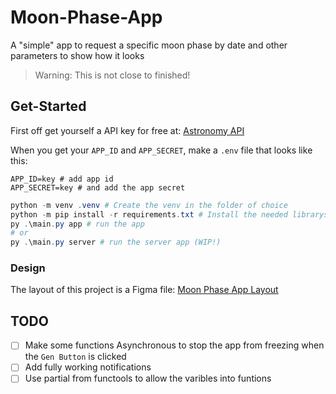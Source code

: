 # Moon-Phase-App

A "simple" app to request a specific moon phase by date and other parameters to show how it looks

> Warning: This is not close to finished!

## Get-Started

First off get yourself a API key for free at: [Astronomy API](https://docs.astronomyapi.com/)

When you get your `APP_ID` and `APP_SECRET`, make a `.env` file that looks like this:

```properties
APP_ID=key # add app id
APP_SECRET=key # and add the app secret
```

```PowerShell
python -m venv .venv # Create the venv in the folder of choice
python -m pip install -r requirements.txt # Install the needed librarys
py .\main.py app # run the app
# or
py .\main.py server # run the server app (WIP!)
```

### Design

The layout of this project is a Figma file:
[Moon Phase App Layout](https://www.figma.com/design/45IkxmpJ02QLcfx7dg3Ve6/Moon-Phase-App?node-id=0-1&t=NAOEOGGjnye4eSVL-1)

## TODO

- [ ] Make some functions Asynchronous to stop the app from freezing when the `Gen Button` is clicked
- [ ] Add fully working notifications
- [ ] Use partial from functools to allow the varibles into funtions
